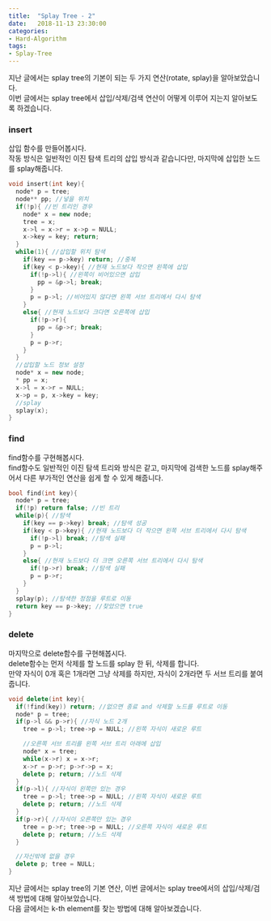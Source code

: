 ```yaml
---
title:  "Splay Tree - 2"
date:   2018-11-13 23:30:00
categories:
- Hard-Algorithm
tags:
- Splay-Tree
---
```


지난 글에서는 splay tree의 기본이 되는 두 가지 연산(rotate, splay)을 알아보았습니다.<br>
이번 글에서는 splay tree에서 삽입/삭제/검색 연산이 어떻게 이루어 지는지 알아보도록 하겠습니다.

### insert
삽입 함수를 만들어봅시다.<br>
작동 방식은 일반적인 이진 탐색 트리의 삽입 방식과 같습니다만, 마지막에 삽입한 노드를 splay해줍니다.
```cpp
void insert(int key){
  node* p = tree;
  node** pp; //넣을 위치
  if(!p){ //빈 트리인 경우
    node* x = new node;
    tree = x;
    x->l = x->r = x->p = NULL;
    x->key = key; return;
  }
  while(1){ //삽입할 위치 탐색
    if(key == p->key) return; //중복
    if(key < p->key){ //현재 노드보다 작으면 왼쪽에 삽입
      if(!p->l){ //왼쪽이 비어있으면 삽입
        pp = &p->l; break;
      }
      p = p->l; //비어있지 않다면 왼쪽 서브 트리에서 다시 탐색
    }
    else{ //현재 노드보다 크다면 오른쪽에 삽입
      if(!p->r){
        pp = &p->r; break;
      }
      p = p->r;
    }
  }
  //삽입할 노드 정보 설정
  node* x = new node;
  * pp = x;
  x->l = x->r = NULL;
  x->p = p, x->key = key;
  //splay
  splay(x);
}
```

### find
find함수를 구현해봅시다.<br>
find함수도 일반적인 이진 탐색 트리와 방식은 같고, 마지막에 검색한 노드를 splay해주어서 다른 부가적인 연산을 쉽게 할 수 있게 해줍니다.<br>
```cpp
bool find(int key){
  node* p = tree;
  if(!p) return false; //빈 트리
  while(p){ //탐색
    if(key == p->key) break; //탐색 성공
    if(key < p->key){ //현재 노드보다 더 작으면 왼쪽 서브 트리에서 다시 탐색
      if(!p->l) break; //탐색 실패
      p = p->l;
    }
    else{ //현재 노드보다 더 크면 오른쪽 서브 트리에서 다시 탐색
      if(!p->r) break; //탐색 실패
      p = p->r;
    }
  }
  splay(p); //탐색한 정점을 루트로 이동
  return key == p->key; //찾았으면 true
}
```

### delete
마지막으로 delete함수를 구현해봅시다.<br>
delete함수는 먼저 삭제를 할 노드를 splay 한 뒤, 삭제를 합니다.<br>
만약 자식이 0개 혹은 1개라면 그냥 삭제를 하지만, 자식이 2개라면 두 서브 트리를 붙여줍니다.<br>
```cpp
void delete(int key){
  if(!find(key)) return; //없으면 종료 and 삭제할 노드를 루트로 이동
  node* p = tree;
  if(p->l && p->r){ //자식 노드 2개
    tree = p->l; tree->p = NULL; //왼쪽 자식이 새로운 루트

    //오른쪽 서브 트리를 왼쪽 서브 트리 아래에 삽입
    node* x = tree;
    while(x->r) x = x->r;
    x->r = p->r; p->r->p = x;
    delete p; return; //노드 삭제
  }
  if(p->l){ //자식이 왼쪽만 있는 경우
    tree = p->l; tree->p = NULL; //왼쪽 자식이 새로운 루트
    delete p; return; //노드 삭제
  }
  if(p->r){ //자식이 오른쪽만 있는 경우
    tree = p->r; tree->p = NULL; //오른쪽 자식이 새로운 루트
    delete p; return; //노드 삭제
  }

  //자신밖에 없을 경우
  delete p; tree = NULL;
}
```

지난 글에서는 splay tree의 기본 연산, 이번 글에서는 splay tree에서의 삽입/삭제/검색 방법에 대해 알아보았습니다.<br>
다음 글에서는 k-th element를 찾는 방법에 대해 알아보겠습니다.
